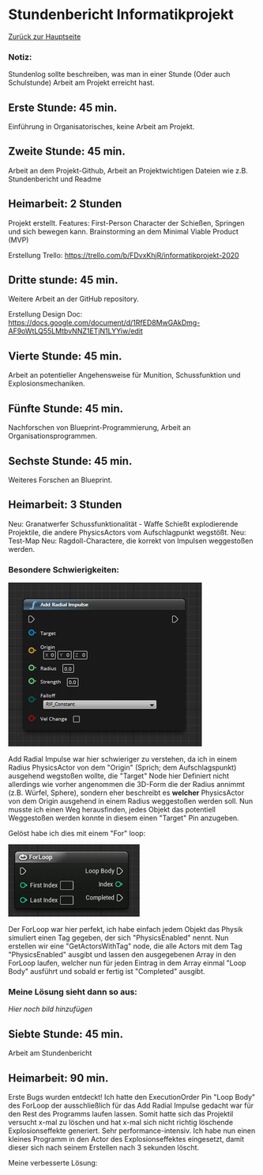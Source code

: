 # Stundenbericht Informatikprojekt

[Zurück zur Hauptseite](https://github.com/Felixzed/Informatikprojekt)

### Notiz:
Stundenlog sollte beschreiben, was man in einer Stunde (Oder auch Schulstunde) Arbeit am Projekt erreicht hast.

## Erste Stunde: 45 min.
Einführung in Organisatorisches, keine Arbeit am Projekt.

## Zweite Stunde: 45 min.
Arbeit an dem Projekt-Github, Arbeit an Projektwichtigen Dateien wie z.B. Stundenbericht und Readme

## Heimarbeit: 2 Stunden
Projekt erstellt.
Features: First-Person Character der Schießen, Springen und sich bewegen kann.
Brainstorming an dem Minimal Viable Product (MVP)

Erstellung Trello: https://trello.com/b/FDvxKhjR/informatikprojekt-2020

## Dritte stunde: 45 min.
Weitere Arbeit an der GitHub repository.

Erstellung Design Doc: https://docs.google.com/document/d/1RfED8MwGAkDmg-AF9oWtLQ55LMtbvNNZ1ETjN1LYYiw/edit

## Vierte Stunde: 45 min. 
Arbeit an potentieller Angehensweise für Munition, Schussfunktion und Explosionsmechaniken.

## Fünfte Stunde: 45 min.
Nachforschen von Blueprint-Programmierung, Arbeit an Organisationsprogrammen.

## Sechste Stunde: 45 min.
Weiteres Forschen an Blueprint.

## Heimarbeit: 3 Stunden
Neu: Granatwerfer Schussfunktionalität - Waffe Schießt explodierende Projektile, die andere PhysicsActors vom Aufschlagpunkt wegstößt.
Neu: Test-Map
Neu: Ragdoll-Charactere, die korrekt von Impulsen weggestoßen werden.

### Besondere Schwierigkeiten:

![AddradialImpulseImage](.images/UnrealEngineAddRadialImpulse.PNG)

Add Radial Impulse war hier schwieriger zu verstehen, da ich in einem Radius PhysicsActor von dem "Origin" (Sprich; dem Aufschlagspunkt) ausgehend wegstoßen wollte, die "Target" Node hier Definiert nicht allerdings wie vorher angenommen die 3D-Form die der Radius annimmt (z.B. Würfel, Sphere), sondern eher beschreibt es **welcher** PhysicsActor von dem Origin ausgehend in einem Radius weggestoßen werden soll. Nun musste ich einen Weg herausfinden, jedes Objekt das potentiell Weggestoßen werden konnte in diesem einen "Target" Pin anzugeben.

Gelöst habe ich dies mit einem "For" loop:

![ForLoopImage](.images/UnrealEngineForLoop.PNG)

Der ForLoop war hier perfekt, ich habe einfach jedem Objekt das Physik simuliert einen Tag gegeben, der sich "PhysicsEnabled" nennt. Nun erstellen wir eine "GetActorsWithTag" node, die alle Actors mit dem Tag "PhysicsEnabled" ausgibt und lassen den ausgegebenen Array in den ForLoop laufen, welcher nun für jeden Eintrag in dem Array einmal "Loop Body" ausführt und sobald er fertig ist "Completed" ausgibt.

### Meine Lösung sieht dann so aus:

*Hier noch bild hinzufügen*

## Siebte Stunde: 45 min.
Arbeit am Stundenbericht

## Heimarbeit: 90 min.
Erste Bugs wurden entdeckt!
Ich hatte den ExecutionOrder Pin "Loop Body" des ForLoop der ausschließlich für das Add Radial Impulse gedacht war für den Rest des Programms laufen lassen.
Somit hatte sich das Projektil versucht x-mal zu löschen und hat x-mal sich nicht richtig löschende Explosionseffekte generiert. Sehr performance-intensiv.
Ich habe nun einen kleines Programm in den Actor des Explosionseffektes eingesetzt, damit dieser sich nach seinem Erstellen nach 3 sekunden löscht.


Meine verbesserte Lösung:
